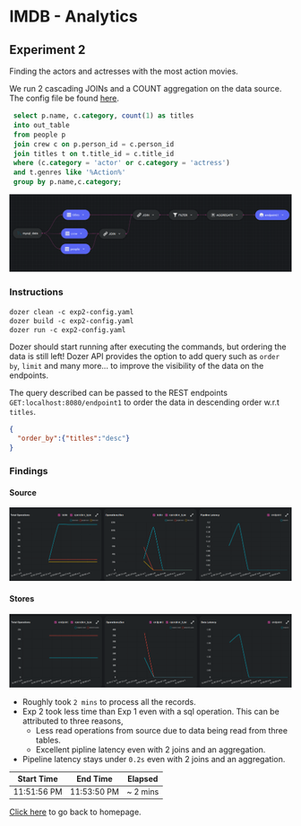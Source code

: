 # IMDB - Analytics

## Experiment 2

Finding the actors and actresses with the most action movies.

We run 2 cascading JOINs and a COUNT aggregation on the data source. The config file be found [here](../exp2-config.yaml).

```sql
 select p.name, c.category, count(1) as titles
 into out_table
 from people p 
 join crew c on p.person_id = c.person_id  
 join titles t on t.title_id = c.title_id  
 where (c.category = 'actor' or c.category = 'actress')
 and t.genres like '%Action%'
 group by p.name,c.category;
```

![Experiement 2](../images/experiment_2_diagram.png)

### Instructions
```
dozer clean -c exp2-config.yaml
dozer build -c exp2-config.yaml
dozer run -c exp2-config.yaml
``` 

Dozer should start running after executing the commands, but ordering the data is still left! Dozer API provides the option to add query such as `order by`, `limit` and many more... to improve the visibility of the data on the endpoints.

The query described can be passed to the REST endpoints `GET:localhost:8080/endpoint1` to order the data in descending order w.r.t `titles`.
```json
{
  "order_by":{"titles":"desc"}
}
```

### Findings

#### Source
![Insights](../images/exp2_source.png)

#### Stores
![Insights](../images/exp2_stores.png)

 - Roughly took `2 mins` to process all the records. 
 - Exp 2 took less time than Exp 1 even with a sql operation. This can be attributed to three reasons,
   - Less read operations from source due to data being read from three tables.
   - Excellent pipline latency even with 2 joins and an aggregation. 
 - Pipeline latency stays under `0.2s` even with 2 joins and an aggregation.
 
| Start Time  | End Time     | Elapsed   |
| ----------- | ------------ | --------- |
| 11:51:56 PM | 11:53:50 PM  | ~ 2 mins  |

[Click here](../README.md) to go back to homepage.